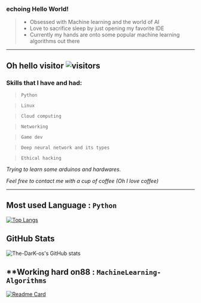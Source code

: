 ### echoing Hello World!

> * Obsessed with Machine learning and the world of AI
> * Love to sacrifice sleep by just opening my favorite IDE
> * Currently my hands are onto some popular machine learning algorithms out there
---
## Oh hello visitor ![visitors](https://visitor-badge.glitch.me/badge?page_id=readme)


### Skills that I have and had:

> `Python`

> `Linux`

> `Cloud computing`

> `Networking`

> `Game dev`

> `Deep neural network and its types`

> `Ethical hacking`


*Trying to learn some arduinos and hardwares.*

*Feel free to contact me with a cup of coffee (Oh I love coffee)*

---

## **Most used Language** : `Python`


[![Top Langs](https://github-readme-stats.vercel.app/api/top-langs/?username=The-DarK-os&layout=compact)](https://github.com/The-DarK-os/)


## **GitHub Stats** 

![The-DarK-os's GitHub stats](https://github-readme-stats.vercel.app/api?username=The-DarK-os&show_icons=true&theme=radical&count_private=true)

## **Working hard on88 : `MachineLearning-Algorithms`

[![Readme Card](https://github-readme-stats.vercel.app/api/pin/?username=The-DarK-os&repo=MachineLearning-Algorithms&show_owner=true&theme=radical)](https://github.com/The-DarK-os/MachineLearning-Algorithms.git)
